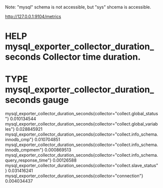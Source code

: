 Note: "mysql" schema is not accessible, but "sys" shcema is accessible.

http://127.0.0.1:9104/metrics
# HELP mysql_exporter_collector_duration_seconds Collector time duration.
# TYPE mysql_exporter_collector_duration_seconds gauge
mysql_exporter_collector_duration_seconds{collector="collect.global_status"} 0.010134544
mysql_exporter_collector_duration_seconds{collector="collect.global_variables"} 0.028845921
mysql_exporter_collector_duration_seconds{collector="collect.info_schema.innodb_cmp"} 0.010704851
mysql_exporter_collector_duration_seconds{collector="collect.info_schema.innodb_cmpmem"} 0.000869513
mysql_exporter_collector_duration_seconds{collector="collect.info_schema.query_response_time"} 0.00126588
mysql_exporter_collector_duration_seconds{collector="collect.slave_status"} 0.031416241
mysql_exporter_collector_duration_seconds{collector="connection"} 0.004034437
